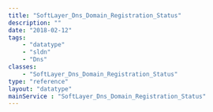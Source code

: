 ```yaml
---
title: "SoftLayer_Dns_Domain_Registration_Status"
description: ""
date: "2018-02-12"
tags:
    - "datatype"
    - "sldn"
    - "Dns"
classes:
    - "SoftLayer_Dns_Domain_Registration_Status"
type: "reference"
layout: "datatype"
mainService : "SoftLayer_Dns_Domain_Registration_Status"
---
```

